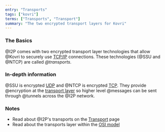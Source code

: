 ```yaml
---
entry: "Transports"
tags: ["kovri"]
terms: ["Transports", "Transport"]
summary: "The two encrypted transport layers for Kovri"
---
```


### The Basics

@I2P comes with two encrypted transport layer technologies that allow @Kovri to securely use [TCP/IP](https://en.wikipedia.org/wiki/Tcp/ip) connections. These technologies (@SSU and @NTCP) are called *@transports*.

### In-depth information

@SSU is encrypted [UDP](https://en.wikipedia.org/wiki/User_Datagram_Protocol) and @NTCP is encrypted [TCP](https://en.wikipedia.org/wiki/Transmission_Control_Protocol). They provide @encryption at the [transport layer](https://en.wikipedia.org/wiki/Transport_layer) so higher level @messages can be sent through @tunnels across the @I2P network.

### Notes

- Read about @I2P's transports on the [Transport](https://geti2p.net/en/docs/transport) page
- Read about the transports layer within the [OSI model](https://en.wikipedia.org/wiki/OSI_model)
